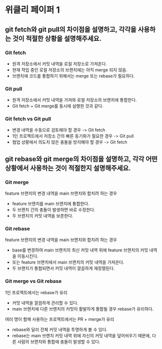 # 위클리 페이퍼 1

## git fetch와 git pull의 차이점을 설명하고, 각각을 사용하는 것이 적절한 상황을 설명해주세요.

### Git fetch

* 원격 저장소에서 커밋 내역을 로컬 저장소로 가져온다.
* 현재 작업 중인 로컬 저장소의 브랜치에는 아직 merge 되지 않음.
* 브랜치에 코드를 통합하기 위해서는 merge 또는 rebase가 필요하다.

### Git pull

* 원격 저장소에서 커밋 내역을 가져와 로컬 저장소의 브랜치에 통합한다.
* Git fetch + Git merge를 동시에 실행한 것과 같다.

### Git fetch vs Git pull

* 변경 내역을 수동으로 검토헤야 할 경우 -> Git fetch
* 1인 프로젝트에서 저장소 간의 빠른 동기화가 필요한 경우 -> Git pull
* 협업 상황에서 의도치 않은 충돌을 방지해야 할 경우 -> Git fetch

## git rebase와 git merge의 차이점을 설명하고, 각각 어떤 상황에서 사용하는 것이 적절한지 설명해주세요.

### Git merge

feature 브랜치의 변경 내역을 main 브랜치와 합치려 하는 경우

* feature 브랜치를 main 브랜치에 통합한다.
* 두 브랜치 간의 충돌이 발생하면 바로 수정한다.
* 두 브랜치의 커밋 내역을 보존한다.

### Git rebase

feature 브랜치의 변경 내역을 main 브랜치와 합치려 하는 경우

* base를 변경하여 main 브랜치의 최신 커밋 내역 위에 feature 브랜치의 커밋 내역을 이동시킨다.
* 또는 feature 브랜치에서 main 브랜치의 커밋 내역을 가져온다.
* 두 브랜치가 통합되면서 커밋 내역이 깔끔하게 재정렬된다.

### Git merge vs Git rebase

 1인 프로젝트에서는 rebase가 유리

* 커밋 내역을 깔끔하게 관리할 수 있다.
* main 브랜치에 다른 브랜치의 커밋이 활발하게 통합될 경우 rebase가 유리하다.

여러 명이 함께 사용하는 프로젝트에서는 PR + merge가 유리

* rebase와 달리 전체 커밋 내역을 투명하게 볼 수 있다.
* rebase는 main 브랜치 커밋 내역 위에 자신의 커밋 내역을 덮어씌우기 때문에, 다른 사람의 브랜치와 통합에 충돌이 발생할 수 있다.
